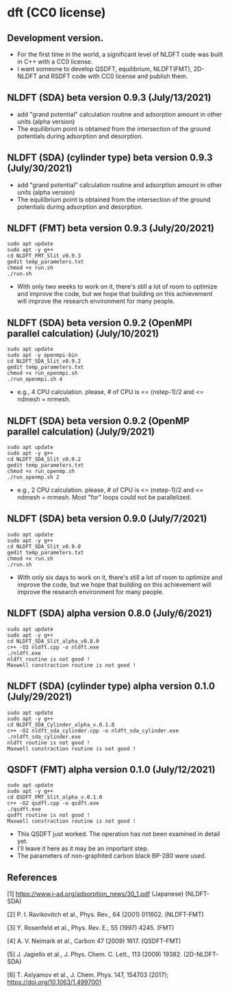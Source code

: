 # dft (CC0 license)


## Development version.
- For the first time in the world, a significant level of NLDFT code was built in C++ with a CC0 license. 
- I want someone to develop QSDFT, equilibrium, NLDFT(FMT), 2D-NLDFT and RSDFT code with CC0 license and publish them.


##  NLDFT (SDA) beta version 0.9.3 (July/13/2021)
- add "grand potential" calculation routine and adsorption amount in other units (alpha version)
- The equilibrium point is obtained from the intersection of the ground potentials during adsorption and desorption.


##  NLDFT (SDA) (cylinder type) beta version 0.9.3 (July/30/2021)
- add "grand potential" calculation routine and adsorption amount in other units (alpha version)
- The equilibrium point is obtained from the intersection of the ground potentials during adsorption and desorption.


##  NLDFT (FMT) beta version 0.9.3 (July/20/2021)
	sudo apt update
	sudo apt -y g++
	cd NLDFT_FMT_Slit_v0.9.3
	gedit temp_parameters.txt
	chmod +x run.sh
	./run.sh
- With only two weeks to work on it, there's still a lot of room to optimize and improve the code, but we hope that building on this achievement will improve the research environment for many people.


##  NLDFT (SDA) beta version 0.9.2 (OpenMPI parallel calculation) (July/10/2021)
	sudo apt update
	sudo apt -y openmpi-bin
	cd NLDFT_SDA_Slit_v0.9.2
	gedit temp_parameters.txt
	chmod +x run_openmpi.sh
	./run_openmpi.sh 4
- e.g., 4 CPU calculation. please, # of CPU is <= (nstep-1)/2 and <= ndmesh = nrmesh.


##  NLDFT (SDA) beta version 0.9.2 (OpenMP parallel calculation) (July/9/2021)
	sudo apt update
	sudo apt -y g++
	cd NLDFT_SDA_Slit_v0.9.2
	gedit temp_parameters.txt
	chmod +x run_openmp.sh
	./run_openmp.sh 2
- e.g., 2 CPU calculation. please, # of CPU is <= (nstep-1)/2 and <= ndmesh = nrmesh. Most "for" loops could not be parallelized.


##  NLDFT (SDA) beta version 0.9.0 (July/7/2021)
	sudo apt update
	sudo apt -y g++
	cd NLDFT_SDA_Slit_v0.9.0
	gedit temp_parameters.txt
	chmod +x run.sh
	./run.sh
- With only six days to work on it, there's still a lot of room to optimize and improve the code, but we hope that building on this achievement will improve the research environment for many people.


## NLDFT (SDA) alpha version 0.8.0 (July/6/2021)
	sudo apt update
	sudo apt -y g++
	cd NLDFT_SDA_Slit_alpha_v0.8.0
	c++ -O2 nldft.cpp -o nldft.exe
	./nldft.exe
	nldft routine is not good !
	Maxwell constraction routine is not good !


## NLDFT (SDA) (cylinder type) alpha version 0.1.0 (July/29/2021)
	sudo apt update
	sudo apt -y g++
	cd NLDFT_SDA_Cylinder_alpha_v.0.1.0
	c++ -O2 nldft_sda_cylinder.cpp -o nldft_sda_cylinder.exe
	./nldft_sda_cylinder.exe
	nldft routine is not good !
	Maxwell constraction routine is not good !


## QSDFT (FMT) alpha version 0.1.0 (July/12/2021)
	sudo apt update
	sudo apt -y g++
	cd QSDFT_FMT_Slit_alpha_v.0.1.0
	c++ -O2 qsdft.cpp -o qsdft.exe
	./qsdft.exe
	qsdft routine is not good !
	Maxwell constraction routine is not good !
- This QSDFT just worked. The operation has not been examined in detail yet.
- I'll leave it here as it may be an important step.
- The parameters of non-graphited carbon black BP-280 were used.

## References


[1] https://www.j-ad.org/adsorption_news/30_1.pdf (Japanese) (NLDFT-SDA)


[2] P. I. Ravikovitch et al., Phys. Rev., 64 (2001) 011602. (NLDFT-FMT)


[3] Y. Rosenfeld et al., Phys. Rev. E., 55 (1997) 4245. (FMT)


[4] A. V. Neimark et al., Carbon 47 (2009) 1617. (QSDFT-FMT)


[5] J. Jagiello et al., J. Phys. Chem. C. Lett., 113 (2009) 19382. (2D-NLDFT-SDA)


[6] T. Aslyamov et al., J. Chem. Phys. 147, 154703 (2017); https://doi.org/10.1063/1.4997001